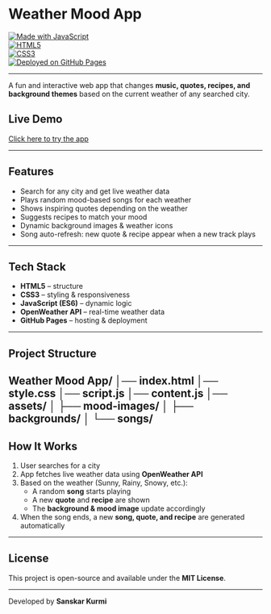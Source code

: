 #  Weather Mood App  

[![Made with JavaScript](https://img.shields.io/badge/Made%20with-JavaScript-yellow?style=for-the-badge&logo=javascript)](https://developer.mozilla.org/en-US/docs/Web/JavaScript)  
[![HTML5](https://img.shields.io/badge/HTML5-E34F26?style=for-the-badge&logo=html5&logoColor=white)](https://developer.mozilla.org/en-US/docs/Web/HTML)  
[![CSS3](https://img.shields.io/badge/CSS3-1572B6?style=for-the-badge&logo=css3&logoColor=white)](https://developer.mozilla.org/en-US/docs/Web/CSS)  
[![Deployed on GitHub Pages](https://img.shields.io/badge/Deployed%20on-GitHub%20Pages-2ea44f?style=for-the-badge&logo=github)](https://sanskarbigbren.github.io/weather-mood-app/)  

---

A fun and interactive web app that changes **music, quotes, recipes, and background themes** based on the current weather of any searched city.  

##  Live Demo  
 [Click here to try the app](https://sanskarbigbren.github.io/weather-mood-app/)  

---

##  Features  
-  Search for any city and get live weather data  
-  Plays random mood-based songs for each weather  
-  Shows inspiring quotes depending on the weather  
-  Suggests recipes to match your mood  
-  Dynamic background images & weather icons  
-  Song auto-refresh: new quote & recipe appear when a new track plays  

---

##  Tech Stack  
- **HTML5** – structure  
- **CSS3** – styling & responsiveness  
- **JavaScript (ES6)** – dynamic logic  
- **OpenWeather API** – real-time weather data  
- **GitHub Pages** – hosting & deployment  

---

##  Project Structure  
Weather Mood App/
│── index.html
│── style.css
│── script.js
│── content.js
│── assets/
│ ├── mood-images/
│ ├── backgrounds/
│ └── songs/
---

##  How It Works  
1. User searches for a city  
2. App fetches live weather data using **OpenWeather API**  
3. Based on the weather (Sunny, Rainy, Snowy, etc.):  
   - A random **song** starts playing  
   - A new **quote** and **recipe** are shown  
   - The **background & mood image** update accordingly  
4. When the song ends, a new **song, quote, and recipe** are generated automatically  

---


##  License  
This project is open-source and available under the **MIT License**.  

---

Developed by **Sanskar Kurmi**  

